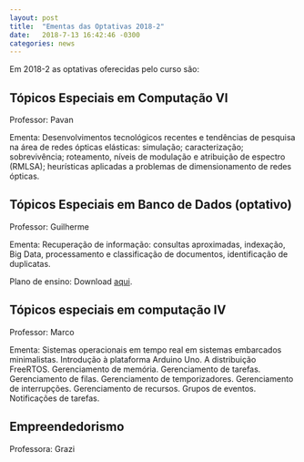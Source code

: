 ```yaml
---
layout: post
title:  "Ementas das Optativas 2018-2"
date:   2018-7-13 16:42:46 -0300
categories: news
---
```


Em 2018-2 as optativas oferecidas pelo curso são:

## Tópicos Especiais em Computação VI

Professor: Pavan

Ementa: Desenvolvimentos tecnológicos recentes e tendências de pesquisa na área de redes ópticas elásticas:
simulação; caracterização; sobrevivência; roteamento, níveis de modulação e atribuição de espectro
(RMLSA); heurísticas aplicadas a problemas de dimensionamento de redes ópticas.

## Tópicos Especiais em Banco de Dados (optativo)

Professor: Guilherme

Ementa: Recuperação de informação: consultas aproximadas, indexação, Big Data, processamento e classificação de documentos, identificação de duplicatas.

Plano de ensino: Download [aqui](/arquivos_2018-2/Plano_Ensino_TP.odt).

## Tópicos especiais em computação IV

Professor: Marco

Ementa: Sistemas operacionais em tempo real em sistemas embarcados minimalistas. Introdução à
plataforma Arduino Uno. A distribuição FreeRTOS. Gerenciamento de memória. Gerenciamento de
tarefas. Gerenciamento de filas. Gerenciamento de temporizadores. Gerenciamento de interrupções.
Gerenciamento de recursos. Grupos de eventos. Notificações de tarefas.


## Empreendedorismo

Professora: Grazi
